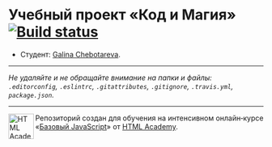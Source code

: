 # Учебный проект «Код и Магия» [![Build status][travis-image]][travis-url]

* Студент: [Galina Chebotareva](https://up.htmlacademy.ru/javascript/11/user/153593).

---

_Не удаляйте и не обращайте внимание на папки и файлы:_<br>
_`.editorconfig`, `.eslintrc`, `.gitattributes`, `.gitignore`, `.travis.yml`, `package.json`._

---

<a href="https://htmlacademy.ru/intensive/javascript"><img align="left" width="50" height="50" title="HTML Academy" src="https://up.htmlacademy.ru/static/img/intensive/javascript/logo-for-github.svg"></a>

Репозиторий создан для обучения на интенсивном онлайн‑курсе «[Базовый JavaScript](https://htmlacademy.ru/intensive/javascript)» от [HTML Academy](https://htmlacademy.ru).

[travis-image]: https://travis-ci.org/htmlacademy-javascript/153593-code-and-magick.svg?branch=master
[travis-url]: https://travis-ci.org/htmlacademy-javascript/153593-code-and-magick
